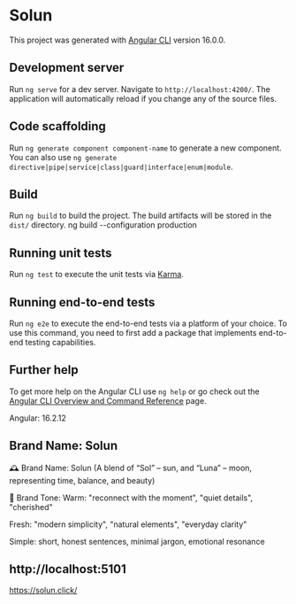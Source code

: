 # Solun

This project was generated with [Angular CLI](https://github.com/angular/angular-cli) version 16.0.0.

## Development server

Run `ng serve` for a dev server. Navigate to `http://localhost:4200/`. The application will automatically reload if you change any of the source files.

## Code scaffolding

Run `ng generate component component-name` to generate a new component. You can also use `ng generate directive|pipe|service|class|guard|interface|enum|module`.

## Build

Run `ng build` to build the project. The build artifacts will be stored in the `dist/` directory.
ng build --configuration production

## Running unit tests

Run `ng test` to execute the unit tests via [Karma](https://karma-runner.github.io).

## Running end-to-end tests

Run `ng e2e` to execute the end-to-end tests via a platform of your choice. To use this command, you need to first add a package that implements end-to-end testing capabilities.

## Further help

To get more help on the Angular CLI use `ng help` or go check out the [Angular CLI Overview and Command Reference](https://angular.io/cli) page.

Angular: 16.2.12
## Brand Name: Solun
🕰️ Brand Name: Solun
(A blend of “Sol” – sun, and “Luna” – moon, representing time, balance, and beauty)


🧡 Brand Tone:
Warm: "reconnect with the moment", "quiet details", "cherished"

Fresh: "modern simplicity", "natural elements", "everyday clarity"

Simple: short, honest sentences, minimal jargon, emotional resonance

## http://localhost:5101

https://solun.click/
